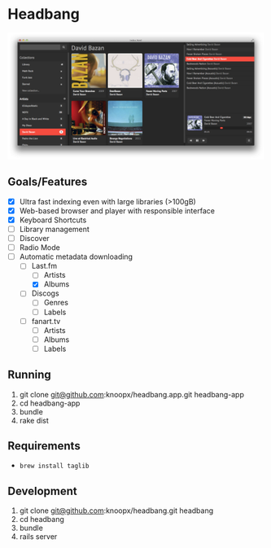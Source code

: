 # Headbang

![Screenshot](screenshot.png)

## Goals/Features

* [x] Ultra fast indexing even with large libraries (>100gB)
* [x] Web-based browser and player with responsible interface
* [x] Keyboard Shortcuts
* [ ] Library management
* [ ] Discover
* [ ] Radio Mode
* [ ] Automatic metadata downloading
  * [ ] Last.fm
    * [ ] Artists
    * [x] Albums
  * [ ] Discogs
    * [ ] Genres
    * [ ] Labels
  * [ ] fanart.tv
    * [ ] Artists
    * [ ] Albums
    * [ ] Labels

## Running

1. git clone git@github.com:knoopx/headbang.app.git headbang-app
2. cd headbang-app
3. bundle
4. rake dist

## Requirements

* `brew install taglib`

## Development

1. git clone git@github.com:knoopx/headbang.git headbang
2. cd headbang
3. bundle
4. rails server

